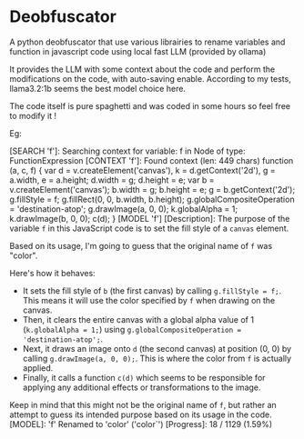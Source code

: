 # Deobfuscator
A python deobfuscator that use various librairies to rename variables and function in javascript code using local fast LLM (provided by ollama)

It provides the LLM with some context about the code and perform the modifications on the code, with auto-saving enable.
According to my tests, llama3.2:1b seems the best model choice here.

The code itself is pure spaghetti and was coded in some hours so feel free to modify it !

Eg:

[SEARCH 'f']: Searching context for variable: f in Node of type: FunctionExpression
[CONTEXT 'f']: Found context (len: 449 chars)
function (a, c, f) {
    var d = v.createElement('canvas'), k = d.getContext('2d'), g = a.width, e = a.height;
    d.width = g;
    d.height = e;
    var b = v.createElement('canvas');
    b.width = g;
    b.height = e;
    g = b.getContext('2d');
    g.fillStyle = f;
    g.fillRect(0, 0, b.width, b.height);
    g.globalCompositeOperation = 'destination-atop';
    g.drawImage(a, 0, 0);
    k.globalAlpha = 1;
    k.drawImage(b, 0, 0);
    c(d);
}
[MODEL 'f']
[Description]: The purpose of the variable `f` in this JavaScript code is to set the fill style of a `canvas` element.

Based on its usage, I'm going to guess that the original name of `f` was "color". 

Here's how it behaves:

- It sets the fill style of `b` (the first canvas) by calling `g.fillStyle = f;`. This means it will use the color specified by `f` when drawing on the canvas.
- Then, it clears the entire canvas with a global alpha value of 1 (`k.globalAlpha = 1;`) using `g.globalCompositeOperation = 'destination-atop';`.
- Next, it draws an image onto `d` (the second canvas) at position (0, 0) by calling `g.drawImage(a, 0, 0);`. This is where the color from `f` is actually applied.
- Finally, it calls a function `c(d)` which seems to be responsible for applying any additional effects or transformations to the image.

Keep in mind that this might not be the original name of `f`, but rather an attempt to guess its intended purpose based on its usage in the code.
[MODEL]: 'f' Renamed to 'color' ('color`')
[Progress]: 18 / 1129 (1.59%)
